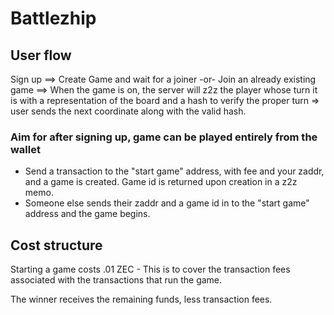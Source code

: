 # Battlezhip

## User flow

Sign up ==> Create Game and wait for a joiner -or- Join an already existing game ==> When the game is on, the server will z2z the player whose turn it is with a representation of the board and a hash to verify the proper turn => user sends the next coordinate along with the valid hash.

### Aim for after signing up, game can be played entirely from the wallet

- Send a transaction to the "start game" address, with fee and your zaddr, and a game is created. Game id is returned upon creation in a z2z memo.
- Someone else sends their zaddr and a game id in to the "start game" address and the game begins.

## Cost structure

Starting a game costs .01 ZEC - This is to cover the transaction fees associated with the transactions that run the game. 

The winner receives the remaining funds, less transaction fees.